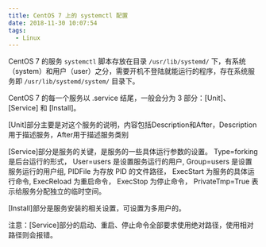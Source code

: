 ```yaml
---
title: CentOS 7 上的 systemctl 配置
date: 2018-11-30 10:07:54
tags:
  - Linux
---
```


CentOS 7 的服务 `systemctl` 脚本存放在目录 `/usr/lib/systemd/` 下，有系统（system）和用户（user）之分，需要开机不登陆就能运行的程序，存在系统服务即 `/usr/lib/systemd/system/` 目录下。

CentOS 7 的每一个服务以 .service 结尾，一般会分为 3 部分：[Unit]、[Service] 和 [Install]。

[Unit]部分主要是对这个服务的说明，内容包括Description和After，Description 用于描述服务，After用于描述服务类别

[Service]部分是服务的关键，是服务的一些具体运行参数的设置。
Type=forking 是后台运行的形式，
User=users 是设置服务运行的用户,
Group=users 是设置服务运行的用户组,
PIDFile 为存放 PID 的文件路径，
ExecStart 为服务的具体运行命令,
ExecReload 为重启命令，
ExecStop 为停止命令，
PrivateTmp=True 表示给服务分配独立的临时空间。

[Install]部分是服务安装的相关设置，可设置为多用户的。

注意：[Service]部分的启动、重启、停止命令全部要求使用绝对路径，使用相对路径则会报错。
